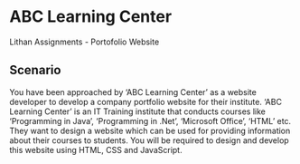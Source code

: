 # ABC Learning Center
 Lithan Assignments - Portofolio Website

## Scenario
You have been approached by ‘ABC Learning Center’ as a website developer to develop a
company portfolio website for their institute. ‘ABC Learning Center’ is an IT Training
institute that conducts courses like ‘Programming in Java’, ‘Programming in .Net’,
‘Microsoft Office’, ‘HTML’ etc. They want to design a website which can be used for
providing information about their courses to students.
You will be required to design and develop this website using HTML, CSS and JavaScript.